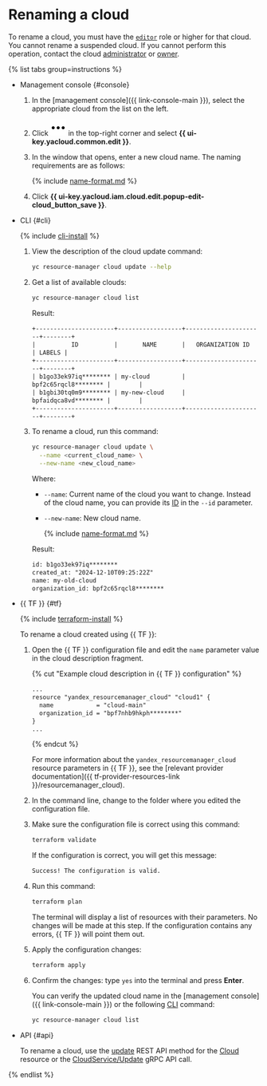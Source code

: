 # Renaming a cloud

To rename a cloud, you must have the [`editor`](../../../iam/roles-reference.md#editor) role or higher for that cloud. You cannot rename a suspended cloud. If you cannot perform this operation, contact the cloud [administrator](../../../iam/roles-reference.md#admin) or [owner](../../concepts/resources-hierarchy.md#owner).

{% list tabs group=instructions %}

- Management console {#console}

  1. In the [management console]({{ link-console-main }}), select the appropriate cloud from the list on the left.
  1. Click ![horizontal-ellipsis](../../../_assets/console-icons/ellipsis.svg) in the top-right corner and select **{{ ui-key.yacloud.common.edit }}**.
  1. In the window that opens, enter a new cloud name. The naming requirements are as follows:

	 {% include [name-format.md](../../../_includes/name-format.md) %}

  1. Click **{{ ui-key.yacloud.iam.cloud.edit.popup-edit-cloud_button_save }}**.

- CLI {#cli}

  {% include [cli-install](../../../_includes/cli-install.md) %}

  1. View the description of the cloud update command:

      ```bash
      yc resource-manager cloud update --help
      ```

  1. Get a list of available clouds:

      ```bash
      yc resource-manager cloud list
      ```

      Result:

      ```text
      +----------------------+------------------+----------------------+--------+
      |          ID          |       NAME       |   ORGANIZATION ID    | LABELS |
      +----------------------+------------------+----------------------+--------+
      | b1go33ek97iq******** | my-cloud         | bpf2c65rqcl8******** |        |
      | b1gbi30tq0m9******** | my-new-cloud     | bpfaidqca8vd******** |        |
      +----------------------+------------------+----------------------+--------+
      ```

  1. To rename a cloud, run this command:

      ```bash
      yc resource-manager cloud update \
        --name <current_cloud_name> \
        --new-name <new_cloud_name>
      ```

      Where:

      * `--name`: Current name of the cloud you want to change. Instead of the cloud name, you can provide its [ID](../../../resource-manager/operations/cloud/get-id.md) in the `--id` parameter.
      * `--new-name`: New cloud name.

          {% include [name-format.md](../../../_includes/name-format.md) %}

      Result:

      ```text
      id: b1go33ek97iq********
      created_at: "2024-12-10T09:25:22Z"
      name: my-old-cloud
      organization_id: bpf2c65rqcl8********
      ```

- {{ TF }} {#tf}

  {% include [terraform-install](../../../_includes/terraform-install.md) %}

  To rename a cloud created using {{ TF }}:

  1. Open the {{ TF }} configuration file and edit the `name` parameter value in the cloud description fragment.

      {% cut "Example cloud description in {{ TF }} configuration" %}

      ```hcl
      ...
      resource "yandex_resourcemanager_cloud" "cloud1" {
        name            = "cloud-main"
        organization_id = "bpf7nhb9hkph********"
      }
      ...
      ```

      {% endcut %}

      For more information about the `yandex_resourcemanager_cloud` resource parameters in {{ TF }}, see the [relevant provider documentation]({{ tf-provider-resources-link }}/resourcemanager_cloud).
  1. In the command line, change to the folder where you edited the configuration file.
  1. Make sure the configuration file is correct using this command:

      ```bash
      terraform validate
      ```

      If the configuration is correct, you will get this message:
     
      ```bash
      Success! The configuration is valid.
      ```

  1. Run this command:

      ```bash
      terraform plan
      ```

      The terminal will display a list of resources with their parameters. No changes will be made at this step. If the configuration contains any errors, {{ TF }} will point them out.
  1. Apply the configuration changes:

      ```bash
      terraform apply
      ```

  1. Confirm the changes: type `yes` into the terminal and press **Enter**.

      You can verify the updated cloud name in the [management console]({{ link-console-main }}) or the following [CLI](../../../cli/quickstart.md) command:

      ```bash
      yc resource-manager cloud list
      ```

- API {#api}

  To rename a cloud, use the [update](../../api-ref/Cloud/update.md) REST API method for the [Cloud](../../api-ref/Cloud/index.md) resource or the [CloudService/Update](../../api-ref/grpc/Cloud/update.md) gRPC API call.

{% endlist %}